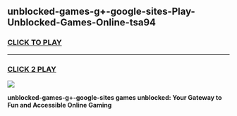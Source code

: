 
## unblocked-games-g+-google-sites-Play-Unblocked-Games-Online-tsa94
<h3>
<a href="https://premium76.site?title=unblocked-games-g+-google-sites&ref=25A">CLICK TO PLAY</a></h3>
<hr>

<h3>
<a href="https://premium76.site?title=unblocked-games-g+-google-sites&ref=25A">CLICK 2 PLAY</a>
  
</h3>

<a href="https://premium76.site?title=unblocked-games-g+-google-sites&ref=25A"><img src="https://clearcache.store/games.png"></a>


**unblocked-games-g+-google-sites games unblocked: Your Gateway to Fun and Accessible Online Gaming**
